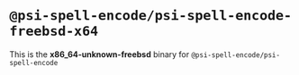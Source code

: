 # `@psi-spell-encode/psi-spell-encode-freebsd-x64`

This is the **x86_64-unknown-freebsd** binary for `@psi-spell-encode/psi-spell-encode`
